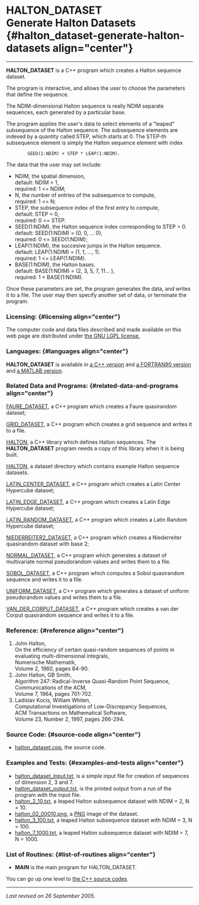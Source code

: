 HALTON\_DATASET\
Generate Halton Datasets {#halton_dataset-generate-halton-datasets align="center"}
========================

------------------------------------------------------------------------

**HALTON\_DATASET** is a C++ program which creates a Halton sequence
dataset.

The program is interactive, and allows the user to choose the parameters
that define the sequence.

The NDIM-dimensional Halton sequence is really NDIM separate sequences,
each generated by a particular base.

The program applies the user's data to select elements of a "leaped"
subsequence of the Halton sequence. The subsequence elements are indexed
by a quantity called STEP, which starts at 0. The STEP-th subsequence
element is simply the Halton sequence element with index

            SEED(1:NDIM) + STEP * LEAP(1:NDIM).
          

The data that the user may set include:

-   NDIM, the spatial dimension,\
    default: NDIM = 1,\
    required: 1 &lt;= NDIM;
-   N, the number of entries of the subsequence to compute,\
    required: 1 &lt;= N;
-   STEP, the subsequence index of the first entry to compute,\
    default: STEP = 0,\
    required: 0 &lt;= STEP.
-   SEED(1:NDIM), the Halton sequence index corresponding to STEP = 0.\
    default: SEED(1:NDIM) = (0, 0, ... 0),\
    required: 0 &lt;= SEED(1:NDIM);
-   LEAP(1:NDIM), the succesive jumps in the Halton sequence.\
    default: LEAP(1:NDIM) = (1, 1, ..., 1).\
    required: 1 &lt;= LEAP(1:NDIM).
-   BASE(1:NDIM), the Halton bases.\
    default: BASE(1:NDIM) = (2, 3, 5, 7, 11... ),\
    required: 1 &lt; BASE(1:NDIM).

Once these parameters are set, the program generates the data, and
writes it to a file. The user may then specify another set of data, or
terminate the program.

### Licensing: {#licensing align="center"}

The computer code and data files described and made available on this
web page are distributed under [the GNU LGPL
license.](../../txt/gnu_lgpl.txt)

### Languages: {#languages align="center"}

**HALTON\_DATASET** is available in [a C++
version](../../master/halton_dataset/halton_dataset.md) and [a
FORTRAN90 version](../../f_src/halton_dataset/halton_dataset.md) and
[a MATLAB version](../../m_src/halton_dataset/halton_dataset.md).

### Related Data and Programs: {#related-data-and-programs align="center"}

[FAURE\_DATASET](../../master/faure_dataset/faure_dataset.md), a C++
program which creates a Faure quasirandom dataset;

[GRID\_DATASET](../../master/grid_dataset/grid_dataset.md), a C++
program which creates a grid sequence and writes it to a file.

[HALTON](../../master/halton/halton.md), a C++ library which defines
Halton sequences. The **HALTON\_DATASET** program needs a copy of this
library when it is being built.

[HALTON](../../datasets/halton/halton.md), a dataset directory which
contains example Halton sequence datasets.

[LATIN\_CENTER\_DATASET](../../master/latin_center_dataset/latin_center_dataset.md),
a C++ program which creates a Latin Center Hypercube dataset;

[LATIN\_EDGE\_DATASET](../../master/latin_edge_dataset/latin_edge_dataset.md),
a C++ program which creates a Latin Edge Hypercube dataset;

[LATIN\_RANDOM\_DATASET](../../master/latin_random_dataset/latin_random_dataset.md),
a C++ program which creates a Latin Random Hypercube dataset;

[NIEDERREITER2\_DATASET](../../master/niederreiter2_dataset/niederreiter2_dataset.md),
a C++ program which creates a Niederreiter quasirandom dataset with base
2;

[NORMAL\_DATASET](../../master/normal_dataset/normal_dataset.md), a
C++ program which generates a dataset of multivariate normal
pseudorandom values and writes them to a file.

[SOBOL\_DATASET](../../master/sobol_dataset/sobol_dataset.md), a C++
program which computes a Sobol quasirandom sequence and writes it to a
file.

[UNIFORM\_DATASET](../../master/uniform_dataset/uniform_dataset.md),
a C++ program which generates a dataset of uniform pseudorandom values
and writes them to a file.

[VAN\_DER\_CORPUT\_DATASET](../../master/van_der_corput_dataset/van_der_corput_dataset.md),
a C++ program which creates a van der Corput quasirandom sequence and
writes it to a file.

### Reference: {#reference align="center"}

1.  John Halton,\
    On the efficiency of certain quasi-random sequences of points in
    evaluating multi-dimensional integrals,\
    Numerische Mathematik,\
    Volume 2, 1960, pages 84-90.
2.  John Halton, GB Smith,\
    Algorithm 247: Radical-Inverse Quasi-Random Point Sequence,\
    Communications of the ACM,\
    Volume 7, 1964, pages 701-702.
3.  Ladislav Kocis, William Whiten,\
    Computational Investigations of Low-Discrepancy Sequences,\
    ACM Transactions on Mathematical Software,\
    Volume 23, Number 2, 1997, pages 266-294.

### Source Code: {#source-code align="center"}

-   [halton\_dataset.cpp](halton_dataset.cpp), the source code.

### Examples and Tests: {#examples-and-tests align="center"}

-   [halton\_dataset\_input.txt](halton_dataset_input.txt), is a simple
    input file for creation of sequences of dimension 2, 3 and 7.
-   [halton\_dataset\_output.txt](halton_dataset_output.txt), is the
    printed output from a run of the program with the input file.
-   [halton\_2\_10.txt](../../datasets/halton/halton_2_10.txt), a leaped
    Halton subsequence dataset with NDIM = 2, N = 10.
-   [halton\_02\_00010.png](../../datasets/halton/halton_02_00010.png),
    a [PNG](../../data/png/png.md) image of the dataset.
-   [halton\_3\_100.txt](../../datasets/halton/halton_3_100.txt), a
    leaped Halton subsequence dataset with NDIM = 3, N = 100.
-   [halton\_7\_1000.txt](../../datasets/halton/halton_7_1000.txt), a
    leaped Halton subsequence dataset with NDIM = 7, N = 1000.

### List of Routines: {#list-of-routines align="center"}

-   **MAIN** is the main program for HALTON\_DATASET.

You can go up one level to [the C++ source codes](../cpp_src.md).

------------------------------------------------------------------------

*Last revised on 26 September 2005.*
